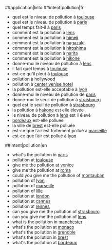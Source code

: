 ##application|linto
##intent|pollution|fr
- quel est le niveau de pollution à [toulouse](location)
- quel est le niveau de pollution à [paris](location)
- quel temps fait-il à [paris](location)
- comment est la pollution à [lens](location)
- comment est la pollution à [himeji](location)
- comment est la pollution à [nagazaki](location)
- comment est la pollution à [hiroshima](location)
- comment est la pollution à [narita](location)
- comment est la pollution à [hikone](location)
- donne-moi le niveau de pollution à [lens](location)
- il fait quel temps à [toulouse](location)
- est-ce qu'il pleut à [toulouse](location)
- pollution à [hollywood](location)
- pollution à [center venise hotel](location)
- la pollution est-elle acceptable à [lyon](location)
- donne-moi le niveau de pollution de [paris](location)
- donne-moi le seuil de pollution à [strasbourg](location)
- quel est le seuil de pollution à [strasbourg](location)
- la pollution à [hakone](location) est elle élevée
- le niveau de pollution à [lens](location) est il élevé
- [bordeaux](location) est-elle polluée
- la ville de [brest](location) est-elle polluée
- est-ce que l’air est fortement pollué à [marseille](location)
- est-ce que l’air est pollué à [lyon](location)

##intent|pollution|en
- what's the pollution in [paris](location)
- pollution at [toulouse](location)
- give me the pollution at [venice](location)
- give me the pollution at [roma](location)
- could you give me the pollution of [montauban](location)
- pollution of [lyon](location)
- pollution of [marseille](location)
- pollution of [lille](location)
- pollution at [london](location)
- pollution at [cannes](location)
- pollution at [rennes](location)
- can you give me the pollution of [strasbourg](location)
- can you give me the pollution of [lens](location)
- what is the pollution in [manchester](location)
- what's the pollution at [monaco](location)
- what's the pollution in [grenoble](location)
- what's the pollution in [brest](location)
- what's the pollution at [bordeaux](location)
